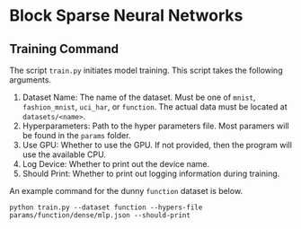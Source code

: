 # Block Sparse Neural Networks

## Training Command
The script `train.py` initiates model training. This script takes the following arguments.

1. Dataset Name: The name of the dataset. Must be one of `mnist`, `fashion_mnist`, `uci_har`, or `function`. The actual data must be located at `datasets/<name>`.
2. Hyperparameters: Path to the hyper parameters file. Most paramers will be found in the `params` folder.
3. Use GPU: Whether to use the GPU. If not provided, then the program will use the available CPU.
4. Log Device: Whether to print out the device name.
5. Should Print: Whether to print out logging information during training.

An example command for the dunny `function` dataset is below.
```
python train.py --dataset function --hypers-file params/function/dense/mlp.json --should-print
```

